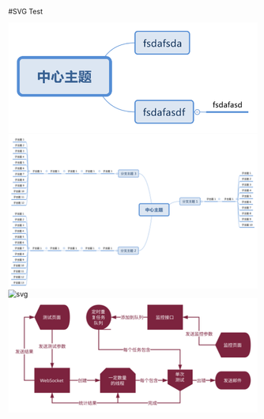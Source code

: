#SVG Test

![svg](mindmap/center-topic.svg "revolunet logo")
![svg](mindmap/b.svg "revolunet logo")
![svg](http://img.bizhi.sogou.com/images/2012/03/14/124196.jpg "revolunet logo")
![svg](mindmap/hor.svg "revolunet logo")
